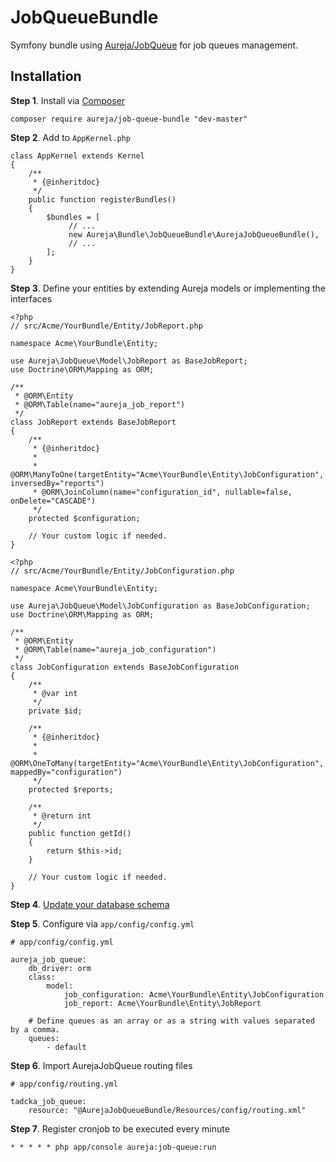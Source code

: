 # JobQueueBundle

Symfony bundle using [Aureja/JobQueue](https://github.com/Aureja/JobQueue) for job queues management.

## Installation

**Step 1**. Install via [Composer](https://getcomposer.org/)

```
composer require aureja/job-queue-bundle "dev-master"
```

**Step 2**. Add to `AppKernel.php`

```
class AppKernel extends Kernel
{
    /**
     * {@inheritdoc}
     */
    public function registerBundles()
    {
        $bundles = [
             // ...
             new Aureja\Bundle\JobQueueBundle\AurejaJobQueueBundle(),
             // ...
        ];
    }
}
```

**Step 3**. Define your entities by extending Aureja models or implementing the interfaces

```
<?php
// src/Acme/YourBundle/Entity/JobReport.php

namespace Acme\YourBundle\Entity;

use Aureja\JobQueue\Model\JobReport as BaseJobReport;
use Doctrine\ORM\Mapping as ORM;

/**
 * @ORM\Entity
 * @ORM\Table(name="aureja_job_report")
 */
class JobReport extends BaseJobReport
{
    /**
     * {@inheritdoc}
     *
     * @ORM\ManyToOne(targetEntity="Acme\YourBundle\Entity\JobConfiguration", inversedBy="reports")
     * @ORM\JoinColumn(name="configuration_id", nullable=false, onDelete="CASCADE")
     */
    protected $configuration;
    
    // Your custom logic if needed.
}

```

```
<?php
// src/Acme/YourBundle/Entity/JobConfiguration.php

namespace Acme\YourBundle\Entity;

use Aureja\JobQueue\Model\JobConfiguration as BaseJobConfiguration;
use Doctrine\ORM\Mapping as ORM;

/**
 * @ORM\Entity
 * @ORM\Table(name="aureja_job_configuration")
 */
class JobConfiguration extends BaseJobConfiguration
{
    /**
     * @var int
     */
    private $id;
    
    /**
     * {@inheritdoc}
     *
     * @ORM\OneToMany(targetEntity="Acme\YourBundle\Entity\JobConfiguration", mappedBy="configuration")
     */
    protected $reports;

    /**
     * @return int
     */
    public function getId()
    {
        return $this->id;
    }
    
    // Your custom logic if needed.
}

```
**Step 4**. [Update your database schema](http://symfony.com/doc/current/book/doctrine.html#creating-the-database-tables-schema)

**Step 5**. Configure via `app/config/config.yml`

```
# app/config/config.yml

aureja_job_queue:
    db_driver: orm
    class:
        model:
            job_configuration: Acme\YourBundle\Entity\JobConfiguration
            job_report: Acme\YourBundle\Entity\JobReport
            
    # Define queues as an array or as a string with values separated by a comma.
    queues:
        - default
```

**Step 6**. Import AurejaJobQueue routing files

```
# app/config/routing.yml

tadcka_job_queue:
    resource: "@AurejaJobQueueBundle/Resources/config/routing.xml"
```

**Step 7**. Register cronjob to be executed every minute

```
* * * * * php app/console aureja:job-queue:run
```
